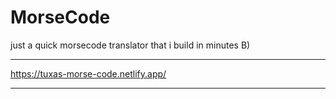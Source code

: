 # MorseCode
just a quick morsecode translator that i build in minutes B)
___
https://tuxas-morse-code.netlify.app/
___
